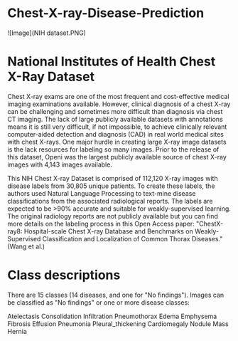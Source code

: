 # Chest-X-ray-Disease-Prediction

![Image](NIH dataset.PNG)





# National Institutes of Health Chest X-Ray Dataset

Chest X-ray exams are one of the most frequent and cost-effective medical imaging examinations available. However, clinical diagnosis of a chest X-ray can be challenging and sometimes more difficult than diagnosis via chest CT imaging. The lack of large publicly available datasets with annotations means it is still very difficult, if not impossible, to achieve clinically relevant computer-aided detection and diagnosis (CAD) in real world medical sites with chest X-rays. One major hurdle in creating large X-ray image datasets is the lack resources for labeling so many images. Prior to the release of this dataset, Openi was the largest publicly available source of chest X-ray images with 4,143 images available.

This NIH Chest X-ray Dataset is comprised of 112,120 X-ray images with disease labels from 30,805 unique patients. To create these labels, the authors used Natural Language Processing to text-mine disease classifications from the associated radiological reports. The labels are expected to be >90% accurate and suitable for weakly-supervised learning. The original radiology reports are not publicly available but you can find more details on the labeling process in this Open Access paper: "ChestX-ray8: Hospital-scale Chest X-ray Database and Benchmarks on Weakly-Supervised Classification and Localization of Common Thorax Diseases." (Wang et al.)



# Class descriptions
There are 15 classes (14 diseases, and one for "No findings"). Images can be classified as "No findings" or one or more disease classes:

Atelectasis
Consolidation
Infiltration
Pneumothorax
Edema
Emphysema
Fibrosis
Effusion
Pneumonia
Pleural_thickening
Cardiomegaly
Nodule Mass
Hernia
